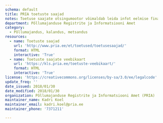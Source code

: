 ```yaml
---
schema: default
title: PRIA toetuste saajad
notes: Toetuse saajate otsingumootor võimaldab leida infot eelmise finantsaasta jooksul toetusi saanute kohta
department: Põllumajanduse Registrite ja Informatsiooni Amet
category:
  - Põllumajandus, kalandus, metsandus
resources:
  - name: Toetuste saajad
    url: 'http://www.pria.ee/et/toetused/toetusesaajad/'
    format: HTML
    interactive: 'True'
  - name: Toetuste saajate veebikaart
    url: 'https://kls.pria.ee/toetuste-veebikaart/'
    format: HTML
    interactive: 'True'
license: 'https://creativecommons.org/licenses/by-sa/3.0/ee/legalcode'
update_freq: ''
date_issued: 2018/01/30
date_modified: 2018/01/30
organization: Põllumajanduse Registrite ja Informatsiooni Amet (PRIA)
maintainer_name: Kadri Koel
maintainer_email: kadri.koel@pria.ee
maintainer_phone: '7371211'

---
```

